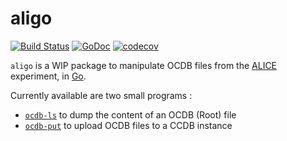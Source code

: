 # aligo

[![Build Status](https://travis-ci.org/alice-go/aligo.svg?branch=master)](https://travis-ci.org/alice-go/aligo)
[![GoDoc](https://godoc.org/github.com/alice-go/aligo?status.svg)](https://godoc.org/github.com/alice-go/aligo)
[![codecov](https://codecov.io/gh/alice-go/aligo/branch/master/graph/badge.svg)](https://codecov.io/gh/alice-go/aligo)

`aligo` is a WIP package to manipulate OCDB files from the [ALICE](https://aliceinfo.cern.ch) experiment, in [Go](https://golang.org).

Currently available are two small programs :

- [`ocdb-ls`](cmd/ocdb-ls) to dump the content of an OCDB (Root) file
- [`ocdb-put`](cmd/ocdb-put) to upload OCDB files to a CCDB instance
